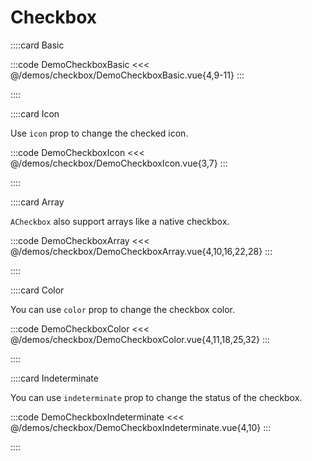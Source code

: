 # Checkbox

<!-- 👉 Basic -->
::::card Basic

:::code DemoCheckboxBasic
<<< @/demos/checkbox/DemoCheckboxBasic.vue{4,9-11}
:::

::::

<!-- 👉 Icon -->
::::card Icon

Use `icon` prop to change the checked icon.

:::code DemoCheckboxIcon
<<< @/demos/checkbox/DemoCheckboxIcon.vue{3,7}
:::

::::

<!-- 👉 Array -->
::::card Array

`ACheckbox` also support arrays like a native checkbox.

:::code DemoCheckboxArray
<<< @/demos/checkbox/DemoCheckboxArray.vue{4,10,16,22,28}
:::

::::

<!-- 👉 Color -->
::::card Color

You can use `color` prop to change the checkbox color.

:::code DemoCheckboxColor
<<< @/demos/checkbox/DemoCheckboxColor.vue{4,11,18,25,32}
:::

::::

<!-- 👉 Indeterminate -->
::::card Indeterminate

You can use `indeterminate` prop to change the status of the checkbox.

:::code DemoCheckboxIndeterminate
<<< @/demos/checkbox/DemoCheckboxIndeterminate.vue{4,10}
:::

::::
